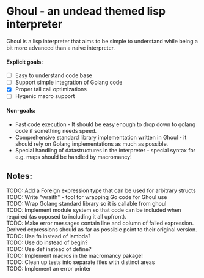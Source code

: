 # Ghoul - an undead themed lisp interpreter
Ghoul is a lisp interpreter that aims to be simple to understand while being a bit more advanced than a naive interpreter. 

#### Explicit goals:
- [ ] Easy to understand code base
- [ ] Support simple integration of Golang code
- [x] Proper tail call optimizations
- [ ] Hygenic macro support  

#### Non-goals:
- Fast code execution - It should be easy enough to drop down to golang code if something needs speed.
- Comprehensive standard library implementation written in Ghoul - it should rely on Golang implementations as much as possible.
- Special handling of datastructures in the interpreter - special syntax for e.g. maps should be handled by macromancy! 


## Notes:
TODO: Add a Foreign expression type that can be used for arbitrary structs  
TODO: Write "wraith" - tool for wrapping Go code for Ghoul use  
TODO: Wrap Golang standard library so it is callable from ghoul  
TODO: Implement module system so that code can be included when required (as opposed to including it all upfront).  
TODO: Make error messages contain line and column of failed expression. Derived expressions should as far as possible point to their original version.  
TODO: Use fn instead of lambda?  
TODO: Use do instead of begin?  
TODO: Use def instead of define?  
TODO: Implement macros in the macromancy pakage!  
TODO: Clean up tests into separate files with distinct areas  
TODO: Implement an error printer  


